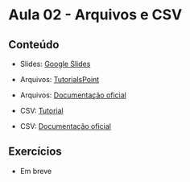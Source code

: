 # Aula 02 - Arquivos e CSV #

## Conteúdo ##

- Slides: [Google Slides](https://docs.google.com/presentation/d/1FMVXA8Kv42Jj-XCepNLuWq4TRBoY3pGgeCYohP4fsSg/edit?usp=sharing)

- Arquivos: [TutorialsPoint](https://www.tutorialspoint.com/python/python_files_io.htm)

- Arquivos: [Documentação oficial](https://docs.python.org/3/tutorial/inputoutput.html#reading-and-writing-files)

- CSV: [Tutorial](https://www.pythonforbeginners.com/csv/using-the-csv-module-in-python)

- CSV: [Documentação oficial](https://docs.python.org/3/library/csv.html)

## Exercícios ##

- Em breve
